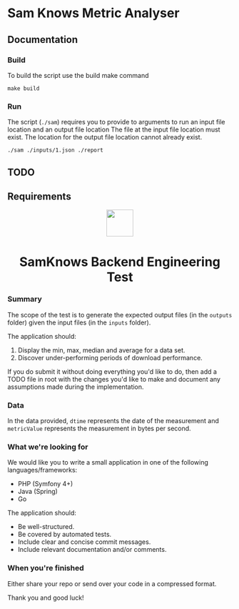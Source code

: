 # Sam Knows Metric Analyser 

## Documentation

### Build

To build the script use the build make command

```
make build
```

### Run

The script (`./sam`) requires you to provide to arguments to run an input file location and an output file location
The file at the input file location must exist.
The location for the output file location cannot already exist.
```
./sam ./inputs/1.json ./report
```

## TODO

## Requirements


<div align="center">
  <img src="https://samknows.com/img/sk-logo.svg" align="center" width="60">
  <h1 align="center">SamKnows Backend Engineering Test</h1>
</div>

### Summary

The scope of the test is to generate the expected output files (in the `outputs` folder) given the input files (in the `inputs` folder).

The application should:
1. Display the min, max, median and average for a data set.
2. Discover under-performing periods of download performance.

If you do submit it without doing everything you'd like to do, then add a TODO file in root with the changes
you'd like to make and document any assumptions made during the implementation.

### Data
In the data provided, `dtime` represents the date of the measurement and `metricValue` represents 
the measurement in bytes per second.

### What we're looking for

We would like you to write a small application in one of the following languages/frameworks:
- PHP (Symfony 4+)
- Java (Spring)
- Go

The application should:

- Be well-structured.
- Be covered by automated tests.
- Include clear and concise commit messages.
- Include relevant documentation and/or comments.


### When you're finished

Either share your repo or send over your code in a compressed format.


Thank you and good luck!
